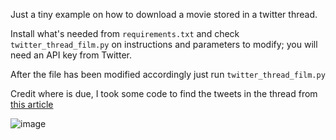 Just a tiny example on how to download a movie stored in a twitter thread.

Install what's needed from `requirements.txt` and check `twitter_thread_film.py` on instructions
and parameters to modify; you will need an API key from Twitter.

After the file has been modified accordingly just run `twitter_thread_film.py`

Credit where is due, I took some code to find the tweets in the thread from [this article](https://lih-verma.medium.com/mining-really-long-twitter-messages-threads-569d42bc0e1c)

![image](https://user-images.githubusercontent.com/889301/202885175-78c3d30e-3899-4e13-a28b-a08f698acf4a.png)
